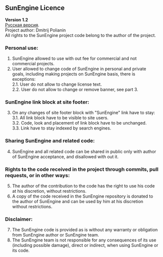 ## SunEngine Licence
**Version 1.2**  
[Русская версия](LICENSE.RU.md).  
Project author: Dmitrij Polianin  
All rights to the SunEngine project code belong to the author of the project.  
### Personal use:
1. SunEngine allowed to use with out fee for commercial and not commercial projects.
2. User allowed to change code of SunEngine in personal and private goals, including making projects on SunEngine basis, there is exceptions:  
  2.1. User do not allow to change license text.  
  2.2. User do not allow to change or remove banner, see part 3.  
### SunEngine link block at site footer:
3. On any changes of site footer block with "SunEngine" link have to stay:  
  3.1. All link block have to be visible to site users.  
  3.2. Code, look and placement of link block have to be unchanged.   
  3.3. Link have to stay indexed by search engines.   
### Sharing SunEngine and related code:
4. SunEngine and all related code can be shared in public only with author of SunEngine acceptance, and disallowed with out it.
### Rights to the code received in the project through commits, pull requests, or in other ways:
5. The author of the contribution to the code has the right to use his code at his discretion, without restrictions.
6. A copy of the code received in the SunEngine repository is donated to the author of SunEngine and can be used by him at his discretion without restrictions.
### Disclaimer:
7. The SunEngine code is provided as is without any warranty or obligation from SunEngine author or SunEngine team.
8. The SunEngine team is not responsible for any consequences of its use (including possible damage), direct or indirect, when using SunEngine or its code.

 
